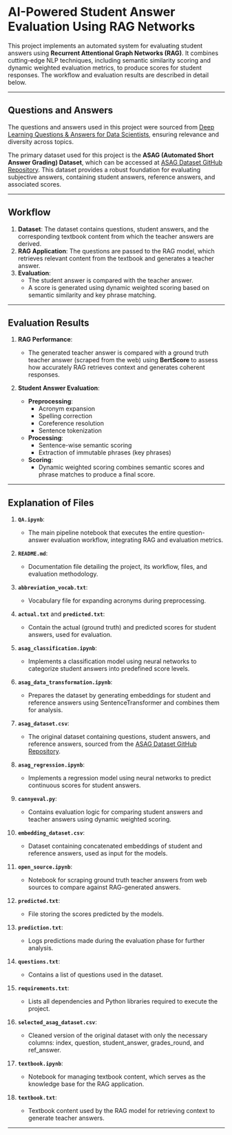 # AI-Powered Student Answer Evaluation Using RAG Networks

This project implements an automated system for evaluating student answers using **Recurrent Attentional Graph Networks (RAG)**. It combines cutting-edge NLP techniques, including semantic similarity scoring and dynamic weighted evaluation metrics, to produce scores for student responses. The workflow and evaluation results are described in detail below.

---

## Questions and Answers
The questions and answers used in this project were sourced from [Deep Learning Questions & Answers for Data Scientists](https://github.com/youssefHosni/Data-Science-Interview-Questions-Answers/blob/main/Deep%20Learning%20Questions%20%26%20Answers%20for%20Data%20Scientists.md), ensuring relevance and diversity across topics.

The primary dataset used for this project is the **ASAG (Automated Short Answer Grading) Dataset**, which can be accessed at [ASAG Dataset GitHub Repository](https://github.com/DigiKlausur/ASAG-Dataset/tree/master). This dataset provides a robust foundation for evaluating subjective answers, containing student answers, reference answers, and associated scores.

---

## Workflow

1. **Dataset**: The dataset contains questions, student answers, and the corresponding textbook content from which the teacher answers are derived.
2. **RAG Application**: The questions are passed to the RAG model, which retrieves relevant content from the textbook and generates a teacher answer.
3. **Evaluation**:
   - The student answer is compared with the teacher answer.
   - A score is generated using dynamic weighted scoring based on semantic similarity and key phrase matching.

---

## Evaluation Results

1. **RAG Performance**:
   - The generated teacher answer is compared with a ground truth teacher answer (scraped from the web) using **BertScore** to assess how accurately RAG retrieves context and generates coherent responses.

2. **Student Answer Evaluation**:
   - **Preprocessing**:
     - Acronym expansion
     - Spelling correction
     - Coreference resolution
     - Sentence tokenization
   - **Processing**:
     - Sentence-wise semantic scoring
     - Extraction of immutable phrases (key phrases)
   - **Scoring**:
     - Dynamic weighted scoring combines semantic scores and phrase matches to produce a final score.

---

## Explanation of Files

1. **`QA.ipynb`**:  
   - The main pipeline notebook that executes the entire question-answer evaluation workflow, integrating RAG and evaluation metrics.

2. **`README.md`**:  
   - Documentation file detailing the project, its workflow, files, and evaluation methodology.

3. **`abbreviation_vocab.txt`**:  
   - Vocabulary file for expanding acronyms during preprocessing.

4. **`actual.txt`** and **`predicted.txt`**:  
   - Contain the actual (ground truth) and predicted scores for student answers, used for evaluation.

5. **`asag_classification.ipynb`**:  
   - Implements a classification model using neural networks to categorize student answers into predefined score levels.

6. **`asag_data_transformation.ipynb`**:  
   - Prepares the dataset by generating embeddings for student and reference answers using SentenceTransformer and combines them for analysis.

7. **`asag_dataset.csv`**:  
   - The original dataset containing questions, student answers, and reference answers, sourced from the [ASAG Dataset GitHub Repository](https://github.com/DigiKlausur/ASAG-Dataset/tree/master).

8. **`asag_regression.ipynb`**:  
   - Implements a regression model using neural networks to predict continuous scores for student answers.

9. **`cannyeval.py`**:  
   - Contains evaluation logic for comparing student answers and teacher answers using dynamic weighted scoring.

10. **`embedding_dataset.csv`**:  
    - Dataset containing concatenated embeddings of student and reference answers, used as input for the models.

11. **`open_source.ipynb`**:  
    - Notebook for scraping ground truth teacher answers from web sources to compare against RAG-generated answers.

12. **`predicted.txt`**:  
    - File storing the scores predicted by the models.

13. **`prediction.txt`**:  
    - Logs predictions made during the evaluation phase for further analysis.

14. **`questions.txt`**:  
    - Contains a list of questions used in the dataset.

15. **`requirements.txt`**:  
    - Lists all dependencies and Python libraries required to execute the project.

16. **`selected_asag_dataset.csv`**:  
    - Cleaned version of the original dataset with only the necessary columns: index, question, student_answer, grades_round, and ref_answer.

17. **`textbook.ipynb`**:  
    - Notebook for managing textbook content, which serves as the knowledge base for the RAG application.

18. **`textbook.txt`**:  
    - Textbook content used by the RAG model for retrieving context to generate teacher answers.

---
